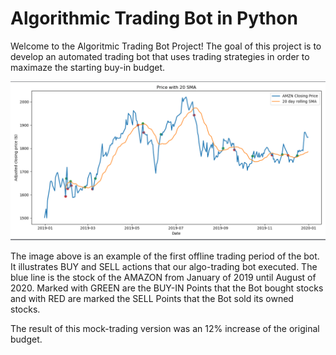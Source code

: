 # Algorithmic Trading Bot in Python

Welcome to the Algoritmic Trading Bot Project! 
The goal of this project is to develop an automated trading bot that uses trading strategies in order to maximaze the starting buy-in budget.

![](AmazonMockTrading.png)

The image above is an example of the first offline trading period of the bot. It illustrates BUY and SELL actions that our algo-trading bot executed. The blue line is the stock of the AMAZON from January of 2019 until August of 2020. 
Marked with GREEN are the BUY-IN Points that the Bot bought stocks and with RED are marked the SELL Points that the Bot sold its owned stocks.

The result of this mock-trading version was an 12% increase of the original budget.
